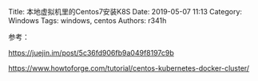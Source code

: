Title: 本地虚拟机里的Centos7安装K8S
Date: 2019-05-07 11:13
Category: Windows
Tags: windows, centos
Authors: r341h

参考：

https://juejin.im/post/5c36fd906fb9a049f8197c9b

https://www.howtoforge.com/tutorial/centos-kubernetes-docker-cluster/
